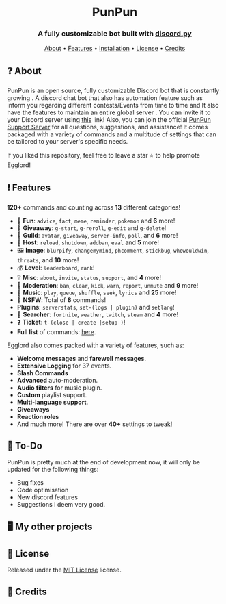 
<h1 align="center">
  <br>
  PunPun
  <br>
</h1>

<h3 align=center>A fully customizable bot built with <a href=https://discordpy.readthedocs.io/en/stable/>discord.py</a></h3>


<p align="center">
  <a href="#about">About</a>
  •
  <a href="#Features">Features</a>
  •
  <a href="">Installation</a>
  •
  <a href="#license">License</a>
  •
  <a href="#credits">Credits</a>
</p>

## ❓ About

PunPun is an open source, fully customizable Discord bot that is constantly growing . A discord chat bot that also has automation feature such as inform you regarding different contests/Events from time to time and It also have the features to maintain an entire global server . You can invite it to your Discord server using [this]() link! Also, you can join the official [PunPun Support Server]() for all questions, suggestions, and assistance! It comes packaged with a variety of commands and a multitude of settings that can be tailored to your server's specific needs.

If you liked this repository, feel free to leave a star ⭐ to help promote Egglord!

## ❗ Features

**120+** commands and counting across **13** different categories!

*   🎉  **Fun**: `advice`, `fact`, `meme`, `reminder`, `pokemon` and **6** more! 
*   🎁  **Giveaway**: `g-start`, `g-reroll`, `g-edit` and `g-delete`!
*   💬  **Guild**: `avatar`, `giveaway`, `server-info`, `poll`, and **6** more! 
*   👑  **Host**: `reload`, `shutdown`, `addban`, `eval` and **5** more! 
*   🖼  **Image**: `blurpify`, `changemymind`, `phcomment`, `stickbug`, `whowouldwin`, `threats`, and **10** more! 
*   💰  **Level**: `leaderboard`, `rank`!
*   ❔  **Misc**: `about`, `invite`, `status`, `support`, and **4** more!
*   🚓  **Moderation**: `ban`, `clear`, `kick`, `warn`, `report`, `unmute` and **9** more! 
*   🎵  **Music**: `play`, `queue`, `shuffle`, `seek`, `lyrics` and **25** more!
*   🔞  **NSFW**: Total of **8** commands!
* **Plugins**: `serverstats`, `set-(logs | plugin)` and `setlang`!
*   🔎  **Searcher**: `fortnite`, `weather`, `twitch`, `steam` and **4** more!
*   ❓  **Ticket**: `t-(close | create |setup )`!
*   **Full list** of commands: [here]().

Egglord also comes packed with a variety of features, such as:

  * **Welcome messages** and **farewell messages**.
  * **Extensive Logging** for 37 events.
  * **Slash Commands**
  * **Advanced** auto-moderation.
  * **Audio filters** for music plugin.
  * **Custom** playlist support.
  * **Multi-language support**.
  * **Giveaways**
  * **Reaction roles**
  * And much more! There are over **40+** settings to tweak!


## 📝 To-Do

PunPun is pretty much at the end of development now, it will only be updated for the following things:
  
  * Bug fixes
  * Code optimisation
  * New discord features
  * Suggestions I deem very good.

## 🖥️ My other projects
 

## 📖 License

Released under the [MIT License](https://github.com/Decent-Sanage/Discord-Custom-Bot/blob/main/LICENSE) license.

## 📜 Credits
